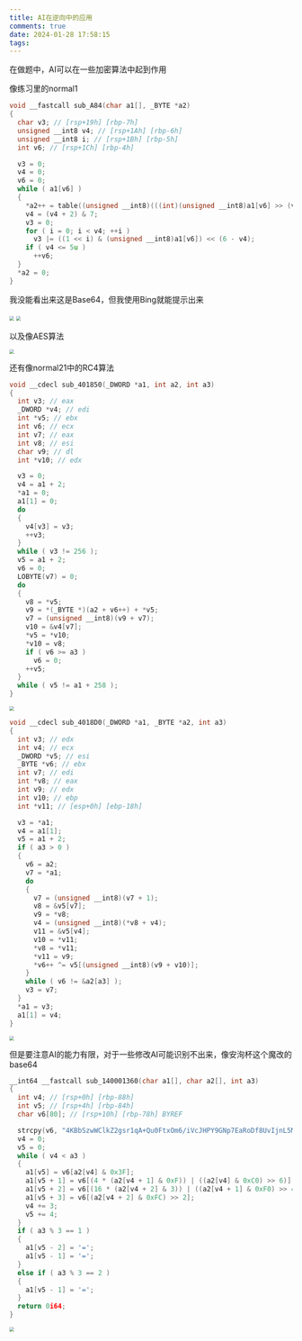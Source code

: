 ```yaml
---
title: AI在逆向中的应用
comments: true
date: 2024-01-28 17:58:15
tags:
---
```

在做题中，AI可以在一些加密算法中起到作用

像练习里的normal1

```c
void __fastcall sub_A84(char a1[], _BYTE *a2)
{
  char v3; // [rsp+19h] [rbp-7h]
  unsigned __int8 v4; // [rsp+1Ah] [rbp-6h]
  unsigned __int8 i; // [rsp+1Bh] [rbp-5h]
  int v6; // [rsp+1Ch] [rbp-4h]

  v3 = 0;
  v4 = 0;
  v6 = 0;
  while ( a1[v6] )
  {
    *a2++ = table((unsigned __int8)(((int)(unsigned __int8)a1[v6] >> (v4 + 2)) | v3));
    v4 = (v4 + 2) & 7;
    v3 = 0;
    for ( i = 0; i < v4; ++i )
      v3 |= ((1 << i) & (unsigned __int8)a1[v6]) << (6 - v4);
    if ( v4 <= 5u )
      ++v6;
  }
  *a2 = 0;
}
```

我没能看出来这是Base64，但我使用Bing就能提示出来

<img src="https://img.jks.moe/od/01tklsjzbmuya3iepptffzpdqiuovx4agw" style="zoom:50%;" />

<img src="https://img.jks.moe/od/01tklsjzcgritrfebxzfh3q3umprey5sfe" style="zoom:50%;" />

以及像AES算法

<img src="https://img.jks.moe/od/01tklsjzcuy42s5gzmdvei57k6mywolveq" style="zoom:50%;" />

还有像normal21中的RC4算法

```c
void __cdecl sub_401850(_DWORD *a1, int a2, int a3)
{
  int v3; // eax
  _DWORD *v4; // edi
  int *v5; // ebx
  int v6; // ecx
  int v7; // eax
  int v8; // esi
  char v9; // dl
  int *v10; // edx

  v3 = 0;
  v4 = a1 + 2;
  *a1 = 0;
  a1[1] = 0;
  do
  {
    v4[v3] = v3;
    ++v3;
  }
  while ( v3 != 256 );
  v5 = a1 + 2;
  v6 = 0;
  LOBYTE(v7) = 0;
  do
  {
    v8 = *v5;
    v9 = *(_BYTE *)(a2 + v6++) + *v5;
    v7 = (unsigned __int8)(v9 + v7);
    v10 = &v4[v7];
    *v5 = *v10;
    *v10 = v8;
    if ( v6 >= a3 )
      v6 = 0;
    ++v5;
  }
  while ( v5 != a1 + 258 );
}
```

<img src="https://img.jks.moe/od/01tklsjzea6v5o6wdxt5bklmjzgm7e2x2a" style="zoom:50%;" />

```c
void __cdecl sub_4018D0(_DWORD *a1, _BYTE *a2, int a3)
{
  int v3; // edx
  int v4; // ecx
  _DWORD *v5; // esi
  _BYTE *v6; // ebx
  int v7; // edi
  int *v8; // eax
  int v9; // edx
  int v10; // ebp
  int *v11; // [esp+0h] [ebp-18h]

  v3 = *a1;
  v4 = a1[1];
  v5 = a1 + 2;
  if ( a3 > 0 )
  {
    v6 = a2;
    v7 = *a1;
    do
    {
      v7 = (unsigned __int8)(v7 + 1);
      v8 = &v5[v7];
      v9 = *v8;
      v4 = (unsigned __int8)(*v8 + v4);
      v11 = &v5[v4];
      v10 = *v11;
      *v8 = *v11;
      *v11 = v9;
      *v6++ ^= v5[(unsigned __int8)(v9 + v10)];
    }
    while ( v6 != &a2[a3] );
    v3 = v7;
  }
  *a1 = v3;
  a1[1] = v4;
}
```

<img src="https://img.jks.moe/od/01tklsjzhy6333mrzppzhj4zbsqzj4xgjw" style="zoom:50%;" />

但是要注意AI的能力有限，对于一些修改AI可能识别不出来，像安洵杯这个魔改的base64

```c
__int64 __fastcall sub_140001360(char a1[], char a2[], int a3)
{
  int v4; // [rsp+0h] [rbp-88h]
  int v5; // [rsp+4h] [rbp-84h]
  char v6[80]; // [rsp+10h] [rbp-78h] BYREF

  strcpy(v6, "4KBbSzwWClkZ2gsr1qA+Qu0FtxOm6/iVcJHPY9GNp7EaRoDf8UvIjnL5MydTX3eh");
  v4 = 0;
  v5 = 0;
  while ( v4 < a3 )
  {
    a1[v5] = v6[a2[v4] & 0x3F];
    a1[v5 + 1] = v6[(4 * (a2[v4 + 1] & 0xF)) | ((a2[v4] & 0xC0) >> 6)];
    a1[v5 + 2] = v6[(16 * (a2[v4 + 2] & 3)) | ((a2[v4 + 1] & 0xF0) >> 4)];
    a1[v5 + 3] = v6[(a2[v4 + 2] & 0xFC) >> 2];
    v4 += 3;
    v5 += 4;
  }
  if ( a3 % 3 == 1 )
  {
    a1[v5 - 2] = '=';
    a1[v5 - 1] = '=';
  }
  else if ( a3 % 3 == 2 )
  {
    a1[v5 - 1] = '=';
  }
  return 0i64;
}
```

<img src="https://img.jks.moe/od/01tklsjzgprueprbezyzg3xfgx6uot7flu" style="zoom:50%;" />
